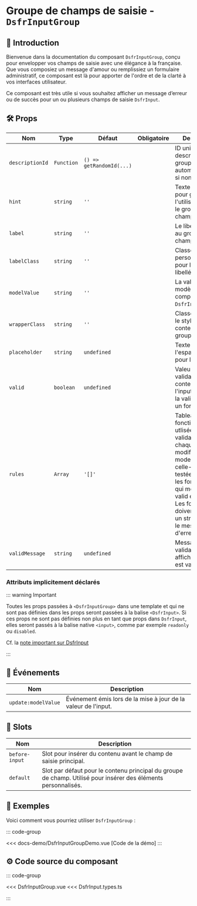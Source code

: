 # Groupe de champs de saisie - `DsfrInputGroup`

## 🌟 Introduction

Bienvenue dans la documentation du composant `DsfrInputGroup`, conçu pour envelopper vos champs de saisie avec une élégance à la française. Que vous composiez un message d'amour ou remplissiez un formulaire administratif, ce composant est là pour apporter de l'ordre et de la clarté à vos interfaces utilisateur.

Ce composant est très utile si vous souhaitez afficher un message d’erreur ou de succès pour un ou plusieurs champs de saisie `DsfrInput`.

## 🛠️ Props

| Nom             | Type       | Défaut                   | Obligatoire | Description                                                                                                                                                                                                                                    |
|-----------------|------------|--------------------------|-------------|------------------------------------------------------------------------------------------------------------------------------------------------------------------------------------------------------------------------------------------------|
| `descriptionId` | `Function` | `() => getRandomId(...)` |             | ID unique pour la description du groupe, généré automatiquement si non spécifié.                                                                                                                                                               |
| `hint`          | `string`   | `''`                     |             | Texte d'indice pour guider l'utilisateur dans le groupe de champs.                                                                                                                                                                             |
| `label`         | `string`   | `''`                     |             | Le libellé associé au groupe de champs.                                                                                                                                                                                                        |
| `labelClass`    | `string`   | `''`                     |             | Classe CSS personnalisée pour le style du libellé.                                                                                                                                                                                             |
| `modelValue`    | `string`   | `''`                     |             | La valeur liée au modèle du composant `DsfrInput`.                                                                                                                                                                                             |
| `wrapperClass`  | `string`   | `''`                     |             | Classe CSS pour le style du conteneur du groupe.                                                                                                                                                                                               |
| `placeholder`   | `string`   | `undefined`              |             | Texte de l'espace réservé pour l'input.                                                                                                                                                                                                        |
| `valid`         | `boolean`  | `undefined`              |             | Valeur liée à la validation du contenu de l'input. Utile pour la validation dans un formulaire.                                                                                                                                                |
| `rules`         | `Array`    | `'[]'`                   |             | Tableau de fonctions utlisées pour la validation. A chaque modification de modelValue, celle-ci est testée par toutes les fonctions et qui met à jour valid et message. Les fonctions doivent renvoyer un string qui sera le message d'erreur. |
| `validMessage`  | `string`   | `undefined`              |             | Message de validation à afficher si l'input est valide.                                                                                                                                                                                        |

### Attributs implicitement déclarés

::: warning Important

Toutes les props passées à `<DsfrInputGroup>` dans une template et qui ne sont pas définies dans les props seront passées à la balise `<DsfrInput>`. Si ces props ne sont pas définies non plus en tant que props dans `DsfrInput`, elles seront passés à la balise native `<input>`, comme par exemple `readonly` ou `disabled`.

Cf. la [note important sur DsfrInput](DsfrInput.md#attributs-implicitement-declares)

:::

## 📡 Événements

| Nom                 | Description                                                                  |
|---------------------|------------------------------------------------------------------------------|
| `update:modelValue` | Événement émis lors de la mise à jour de la valeur de l'input.               |

## 🧩 Slots

| Nom             | Description                                                                                       |
|-----------------|---------------------------------------------------------------------------------------------------|
| `before-input`  | Slot pour insérer du contenu avant le champ de saisie principal.                                  |
| `default`       | Slot par défaut pour le contenu principal du groupe de champ. Utilisé pour insérer des éléments personnalisés. |

## 📝 Exemples

Voici comment vous pourriez utiliser `DsfrInputGroup` :

::: code-group
<Story data-title="Démo" minH="800px">
  <DsfrInputGroupDemo />
</Story>

<<< docs-demo/DsfrInputGroupDemo.vue [Code de la démo]
:::

## ⚙️ Code source du composant

::: code-group

<<< DsfrInputGroup.vue
<<< DsfrInput.types.ts

:::

<script setup>
import DsfrInputGroupDemo from './docs-demo/DsfrInputGroupDemo.vue'
</script>
